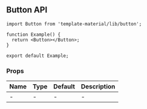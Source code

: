 ## Button API

```tsx
import Button from 'template-material/lib/button';

function Example() {
  return <Button></Button>;
}

export default Example;
```

### Props

| Name | Type | Default | Description |
| ---- | ---- | ------- | ----------- |
| -    | -    | -       | -           |
